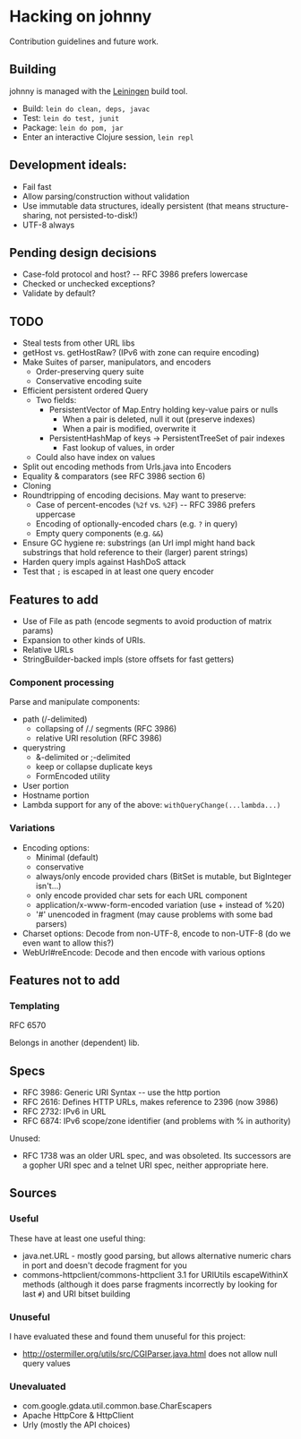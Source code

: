 # Hacking on johnny

Contribution guidelines and future work.

## Building

johnny is managed with the [Leiningen][lein] build tool.

- Build: `lein do clean, deps, javac`
- Test: `lein do test, junit`
- Package: `lein do pom, jar`
- Enter an interactive Clojure session, `lein repl`

[lein]: http://leiningen.org/

## Development ideals:

- Fail fast
- Allow parsing/construction without validation
- Use immutable data structures, ideally persistent (that means
  structure-sharing, not persisted-to-disk!)
- UTF-8 always

## Pending design decisions

- Case-fold protocol and host? -- RFC 3986 prefers lowercase
- Checked or unchecked exceptions?
- Validate by default?

## TODO

- Steal tests from other URL libs
- getHost vs. getHostRaw? (IPv6 with zone can require encoding)
- Make Suites of parser, manipulators, and encoders
  - Order-preserving query suite
  - Conservative encoding suite
- Efficient persistent ordered Query
  - Two fields:
    - PersistentVector of Map.Entry holding key-value pairs or nulls
      - When a pair is deleted, null it out (preserve indexes)
      - When a pair is modified, overwrite it
    - PersistentHashMap of keys -> PersistentTreeSet of pair indexes
      - Fast lookup of values, in order
  - Could also have index on values
- Split out encoding methods from Urls.java into Encoders
- Equality & comparators (see RFC 3986 section 6)
- Cloning
- Roundtripping of encoding decisions. May want to preserve:
  - Case of percent-encodes (`%2f` vs. `%2F`) -- RFC 3986 prefers
    uppercase
  - Encoding of optionally-encoded chars (e.g. `?` in query)
  - Empty query components (e.g. `&&`)
- Ensure GC hygiene re: substrings (an Url impl might hand back
  substrings that hold reference to their (larger) parent strings)
- Harden query impls against HashDoS attack
- Test that `;` is escaped in at least one query encoder

## Features to add

- Use of File as path (encode segments to avoid production of matrix
  params)
- Expansion to other kinds of URIs.
- Relative URLs
- StringBuilder-backed impls (store offsets for fast getters)

### Component processing

Parse and manipulate components:

- path (/-delimited)
  - collapsing of /./ segments (RFC 3986)
  - relative URI resolution (RFC 3986)
- querystring
  - &-delimited or ;-delimited
  - keep or collapse duplicate keys
  - FormEncoded utility
- User portion
- Hostname portion
- Lambda support for any of the above: `withQueryChange(...lambda...)`

### Variations

- Encoding options:
  - Minimal (default)
  - conservative
  - always/only encode provided chars (BitSet is mutable, but
  BigInteger isn't...)
  - only encode provided char sets for each URL component
  - application/x-www-form-encoded variation (use + instead
    of %20)
  - '#' unencoded in fragment (may cause problems with some bad parsers)
- Charset options: Decode from non-UTF-8, encode to non-UTF-8 (do we
  even want to allow this?)
- WebUrl#reEncode: Decode and then encode with various options

## Features not to add

### Templating

RFC 6570

Belongs in another (dependent) lib.

## Specs

- RFC 3986: Generic URI Syntax -- use the http portion
- RFC 2616: Defines HTTP URLs, makes reference to 2396 (now 3986)
- RFC 2732: IPv6 in URL
- RFC 6874: IPv6 scope/zone identifier (and problems with % in
  authority)

Unused:

- RFC 1738 was an older URL spec, and was obsoleted. Its successors
  are a gopher URI spec and a telnet URI spec, neither appropriate
  here.

## Sources

### Useful

These have at least one useful thing:

- java.net.URL - mostly good parsing, but allows alternative numeric
  chars in port and doesn't decode fragment for you
- commons-httpclient/commons-httpclient 3.1 for URIUtils escapeWithinX
  methods (although it does parse fragments incorrectly by looking for
  last `#`) and URI bitset building

### Unuseful

I have evaluated these and found them unuseful for this project:

- http://ostermiller.org/utils/src/CGIParser.java.html does not allow
  null query values

### Unevaluated

- com.google.gdata.util.common.base.CharEscapers
- Apache HttpCore & HttpClient
- Urly (mostly the API choices)

